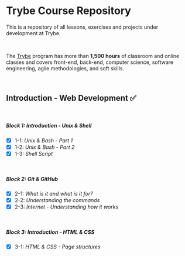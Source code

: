 # Trybe Course Repository 
 This is a repository of all lessons, exercises and projects under development at Trybe.
 
<br>

The [Trybe](https://www.betrybe.com/) program has more than **1,500 hours** of classroom and online classes and covers front-end, back-end, computer science, software engineering, agile methodologies, and soft skills.
 
<br>
 
 ## Introduction - Web Development :white_check_mark:
<br>

##### Block 1: Introduction - Unix & Shell
- [x] 1-1: *Unix & Bash - Part 1*
- [x] 1-2: *Unix & Bash - Part 2*
- [x] 1-3: *Shell Script*
<br>

##### Block 2: Git & GitHub 
- [x] 2-1: *What is it and what is it for?*
- [x] 2-2: *Understanding the commands*
- [x] 2-3: *Internet - Understanding how it works*
<br>

##### Block 3: Introduction - HTML & CSS
- [x] 3-1: *HTML & CSS - Page structures*

